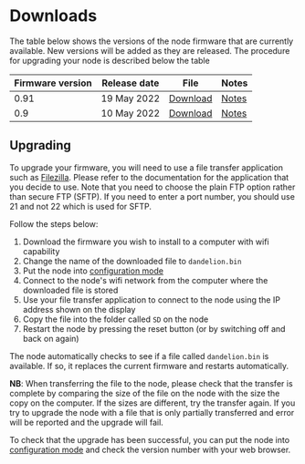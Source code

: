 # Downloads

The table below shows the versions of the node firmware that are currently
available. New versions will be added as they are released. The procedure
for upgrading your node is described below the table

Firmware version | Release date | File | Notes
-----------------|--------------|------|------
0.91 | 19 May 2022  | [Download](downloads/v0.91.bin) | [Notes](downloads/v0.91.md)
0.9 | 10 May 2022  | [Download](downloads/v0.9.bin) | [Notes](downloads/v0.9.md)

## Upgrading

To upgrade your firmware, you will need to use a file transfer application
such as [Filezilla](https://filezilla-project.org/). Please refer to the
documentation for the application that you decide to use. Note that you 
need to choose the plain FTP option rather than secure FTP (SFTP). If you 
need to enter a port number, you should use 21 and not 22 which is used for
SFTP.

Follow the steps below:

1. Download the firmware you wish to install to a computer with wifi capability
2. Change the name of the downloaded file to `dandelion.bin`
3. Put the node into [configuration mode](config.md)
4. Connect to the node's wifi network from the computer where the downloaded file 
is stored
5. Use your file transfer application to connect to the node using the IP address 
shown on the display
6. Copy the file into the folder called `SD` on the node
7. Restart the node by pressing the reset button (or by switching off and back on 
again)

The node automatically checks to see if a file called `dandelion.bin` is available.
If so, it replaces the current firmware and restarts automatically. 

**NB**: When transferring the file to the node, please check that the transfer is
complete by comparing the size of the file on the node with the size the copy on
the computer. If the sizes are different, try the transfer again. If you try to 
upgrade the node with a file that is only partially transferred and error will be
reported and the upgrade will fail.

To check that the upgrade has been successful, you can put the node into
[configuration mode](config.md) and check the version number with your web browser. 
